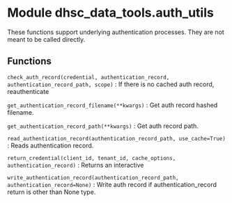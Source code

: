 Module dhsc_data_tools.auth_utils
=================================
These functions support underlying authentication processes.
They are not meant to be called directly.

Functions
---------

    
`check_auth_record(credential, authentication_record, authentication_record_path, scope)`
:   If there is no cached auth record, reauthenticate

    
`get_authentication_record_filename(**kwargs)`
:   Get auth record hashed filename.

    
`get_authentication_record_path(**kwargs)`
:   Get auth record path.

    
`read_authentication_record(authentication_record_path, use_cache=True)`
:   Reads authentication record.

    
`return_credential(client_id, tenant_id, cache_options, authentication_record)`
:   Returns an interactive

    
`write_authentication_record(authentication_record_path, authentication_record=None)`
:   Write auth record if authentication_record return is other than None type.